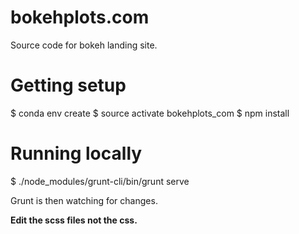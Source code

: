 # bokehplots.com
Source code for bokeh landing site.

# Getting setup

  $ conda env create
  $ source activate bokehplots_com
  $ npm install


# Running locally

  $ ./node_modules/grunt-cli/bin/grunt serve

Grunt is then watching for changes.

**Edit the scss files not the css.**
